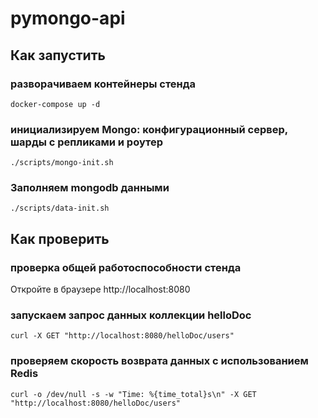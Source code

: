 # pymongo-api

## Как запустить

### разворачиваем контейнеры стенда

```shell
docker-compose up -d
```

### инициализируем Mongo: конфигурационный сервер, шарды с репликами и роутер

```shell
./scripts/mongo-init.sh
```

### Заполняем mongodb данными

```shell
./scripts/data-init.sh
```

## Как проверить

### проверка общей работоспособности стенда

Откройте в браузере http://localhost:8080

### запускаем запрос данных коллекции helloDoc
```shell
curl -X GET "http://localhost:8080/helloDoc/users"
```
### проверяем скорость возврата данных с использованием Redis
```shell
curl -o /dev/null -s -w "Time: %{time_total}s\n" -X GET "http://localhost:8080/helloDoc/users"

```